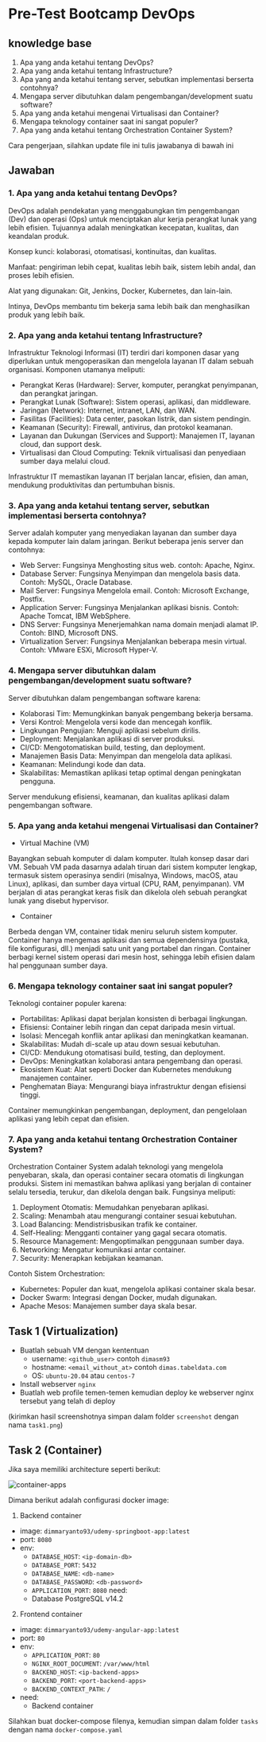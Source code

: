 # Pre-Test Bootcamp DevOps

## knowledge base

1. Apa yang anda ketahui tentang DevOps?
2. Apa yang anda ketahui tentang Infrastructure?
3. Apa yang anda ketahui tentang server, sebutkan implementasi berserta contohnya?
4. Mengapa server dibutuhkan dalam pengembangan/development suatu software?
5. Apa yang anda ketahui mengenai Virtualisasi dan Container?
6. Mengapa teknology container saat ini sangat populer?
7. Apa yang anda ketahui tentang Orchestration Container System?

Cara pengerjaan, silahkan update file ini tulis jawabanya di bawah ini

## Jawaban

### 1. Apa yang anda ketahui tentang DevOps?

DevOps adalah pendekatan yang menggabungkan tim pengembangan (Dev) dan operasi (Ops) untuk menciptakan alur kerja perangkat lunak yang lebih efisien. Tujuannya adalah meningkatkan kecepatan, kualitas, dan keandalan produk.

Konsep kunci: kolaborasi, otomatisasi, kontinuitas, dan kualitas.

Manfaat: pengiriman lebih cepat, kualitas lebih baik, sistem lebih andal, dan proses lebih efisien.

Alat yang digunakan: Git, Jenkins, Docker, Kubernetes, dan lain-lain.

Intinya, DevOps membantu tim bekerja sama lebih baik dan menghasilkan produk yang lebih baik.

### 2. Apa yang anda ketahui tentang Infrastructure?

Infrastruktur Teknologi Informasi (IT) terdiri dari komponen dasar yang diperlukan untuk mengoperasikan dan mengelola layanan IT dalam sebuah organisasi. Komponen utamanya meliputi:

- Perangkat Keras (Hardware): Server, komputer, perangkat penyimpanan, dan perangkat jaringan.
- Perangkat Lunak (Software): Sistem operasi, aplikasi, dan middleware.
- Jaringan (Network): Internet, intranet, LAN, dan WAN.
- Fasilitas (Facilities): Data center, pasokan listrik, dan sistem pendingin.
- Keamanan (Security): Firewall, antivirus, dan protokol keamanan.
- Layanan dan Dukungan (Services and Support): Manajemen IT, layanan cloud, dan support desk.
- Virtualisasi dan Cloud Computing: Teknik virtualisasi dan penyediaan sumber daya melalui cloud.

Infrastruktur IT memastikan layanan IT berjalan lancar, efisien, dan aman, mendukung produktivitas dan pertumbuhan bisnis.

### 3. Apa yang anda ketahui tentang server, sebutkan implementasi berserta contohnya?

Server adalah komputer yang menyediakan layanan dan sumber daya kepada komputer lain dalam jaringan. Berikut beberapa jenis server dan contohnya:

- Web Server: Fungsinya Menghosting situs web. contoh: Apache, Nginx.
- Database Server: Fungsinya Menyimpan dan mengelola basis data. Contoh: MySQL, Oracle Database.
- Mail Server: Fungsinya Mengelola email. Contoh: Microsoft Exchange, Postfix.
- Application Server: Fungsinya Menjalankan aplikasi bisnis. Contoh: Apache Tomcat, IBM WebSphere.
- DNS Server: Fungsinya Menerjemahkan nama domain menjadi alamat IP. Contoh: BIND, Microsoft DNS.
- Virtualization Server: Fungsinya Menjalankan beberapa mesin virtual. Contoh: VMware ESXi, Microsoft Hyper-V.

### 4. Mengapa server dibutuhkan dalam pengembangan/development suatu software?

Server dibutuhkan dalam pengembangan software karena:

- Kolaborasi Tim: Memungkinkan banyak pengembang bekerja bersama.
- Versi Kontrol: Mengelola versi kode dan mencegah konflik.
- Lingkungan Pengujian: Menguji aplikasi sebelum dirilis.
- Deployment: Menjalankan aplikasi di server produksi.
- CI/CD: Mengotomatiskan build, testing, dan deployment.
- Manajemen Basis Data: Menyimpan dan mengelola data aplikasi.
- Keamanan: Melindungi kode dan data.
- Skalabilitas: Memastikan aplikasi tetap optimal dengan peningkatan pengguna.

Server mendukung efisiensi, keamanan, dan kualitas aplikasi dalam pengembangan software.

### 5. Apa yang anda ketahui mengenai Virtualisasi dan Container?

- Virtual Machine (VM)
  
Bayangkan sebuah komputer di dalam komputer. Itulah konsep dasar dari VM. Sebuah VM pada dasarnya adalah tiruan dari sistem komputer lengkap, termasuk sistem operasinya sendiri (misalnya, Windows, macOS, atau Linux), aplikasi, dan sumber daya virtual (CPU, RAM, penyimpanan). VM berjalan di atas perangkat keras fisik dan dikelola oleh sebuah perangkat lunak yang disebut hypervisor.

- Container

Berbeda dengan VM, container tidak meniru seluruh sistem komputer. Container hanya mengemas aplikasi dan semua dependensinya (pustaka, file konfigurasi, dll.) menjadi satu unit yang portabel dan ringan. Container berbagi kernel sistem operasi dari mesin host, sehingga lebih efisien dalam hal penggunaan sumber daya.


### 6.  Mengapa teknology container saat ini sangat populer?

Teknologi container populer karena:

- Portabilitas: Aplikasi dapat berjalan konsisten di berbagai lingkungan.
- Efisiensi: Container lebih ringan dan cepat daripada mesin virtual.
- Isolasi: Mencegah konflik antar aplikasi dan meningkatkan keamanan.
- Skalabilitas: Mudah di-scale up atau down sesuai kebutuhan.
- CI/CD: Mendukung otomatisasi build, testing, dan deployment.
- DevOps: Meningkatkan kolaborasi antara pengembang dan operasi.
- Ekosistem Kuat: Alat seperti Docker dan Kubernetes mendukung manajemen container.
- Penghematan Biaya: Mengurangi biaya infrastruktur dengan efisiensi tinggi.

Container memungkinkan pengembangan, deployment, dan pengelolaan aplikasi yang lebih cepat dan efisien.


### 7. Apa yang anda ketahui tentang Orchestration Container System?

Orchestration Container System adalah teknologi yang mengelola penyebaran, skala, dan operasi container secara otomatis di lingkungan produksi. Sistem ini memastikan bahwa aplikasi yang berjalan di container selalu tersedia, terukur, dan dikelola dengan baik. Fungsinya meliputi:

1. Deployment Otomatis: Memudahkan penyebaran aplikasi.
2. Scaling: Menambah atau mengurangi container sesuai kebutuhan.
3. Load Balancing: Mendistrisbusikan trafik ke container.
4. Self-Healing: Mengganti container yang gagal secara otomatis.
5. Resource Management: Mengoptimalkan penggunaan sumber daya.
6. Networking: Mengatur komunikasi antar container.
7. Security: Menerapkan kebijakan keamanan.

Contoh Sistem Orchestration:

- Kubernetes: Populer dan kuat, mengelola aplikasi container skala besar.
- Docker Swarm: Integrasi dengan Docker, mudah digunakan.
- Apache Mesos: Manajemen sumber daya skala besar.


## Task 1 (Virtualization)

- Buatlah sebuah VM dengan kententuan
  - username: `<github_user>` contoh `dimasm93`
  - hostname: `<email_without_at>` contoh `dimas.tabeldata.com`
  - OS: `ubuntu-20.04` atau `centos-7`
- Install webserver `nginx`
- Buatlah web profile temen-temen kemudian deploy ke webserver nginx tersebut yang telah di deploy
  
(kirimkan hasil screenshotnya simpan dalam folder `screenshot` dengan nama `task1.png`)

## Task 2 (Container)

Jika saya memiliki architecture seperti berikut:

![container-apps](docs/images/01-container.png)

Dimana berikut adalah configurasi docker image:

1. Backend container
  - image: `dimmaryanto93/udemy-springboot-app:latest`
  - port: `8080`
  - env: 
    - `DATABASE_HOST`: `<ip-domain-db>`
    - `DATABASE_PORT`: `5432` 
    - `DATABASE_NAME`: `<db-name>`
    - `DATABASE_PASSWORD`: `<db-password>`
    - `APPLICATION_PORT`: `8080`
  need:
    - Database PostgreSQL v14.2
2. Frontend container
  - image: `dimmaryanto93/udemy-angular-app:latest`
  - port: `80`
  - env:
    - `APPLICATION_PORT`: `80`
    - `NGINX_ROOT_DOCUMENT`: `/var/www/html`
    - `BACKEND_HOST`: `<ip-backend-apps>`
    - `BACKEND_PORT`: `<port-backend-apps>`
    - `BACKEND_CONTEXT_PATH`: `/`
  - need:
    - Backend container

Silahkan buat docker-compose filenya, kemudian simpan dalam folder `tasks` dengan nama `docker-compose.yaml`

